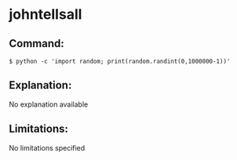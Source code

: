 # johntellsall

## Command:
```
$ python -c 'import random; print(random.randint(0,1000000-1))'
```

## Explanation:
No explanation available

## Limitations:
No limitations specified

